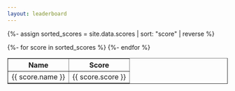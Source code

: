 ```yaml
---
layout: leaderboard
---
```


{%- assign sorted_scores = site.data.scores | sort: "score" | reverse %}

<table border="1">
<thead>
    <tr>
      <th>Name</th>
      <th>Score</th>
    </tr>
</thead>
  <tbody>
  {%- for score in sorted_scores %}
    <tr>
    <td>{{ score.name }}</td> <td> {{ score.score }}</td>
    </tr>
  {%- endfor %}
  </tbody>
</table>

